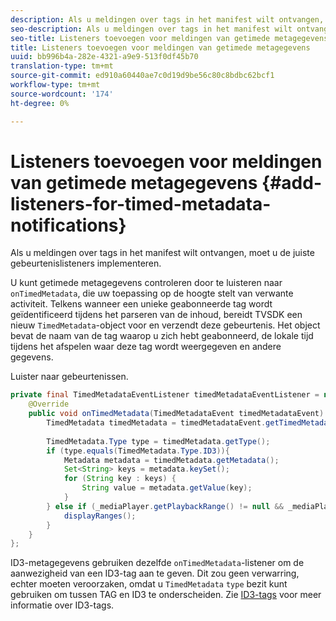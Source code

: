 ```yaml
---
description: Als u meldingen over tags in het manifest wilt ontvangen, moet u de juiste gebeurtenislisteners implementeren.
seo-description: Als u meldingen over tags in het manifest wilt ontvangen, moet u de juiste gebeurtenislisteners implementeren.
seo-title: Listeners toevoegen voor meldingen van getimede metagegevens
title: Listeners toevoegen voor meldingen van getimede metagegevens
uuid: bb996b4a-282e-4321-a9e9-513f0df45b70
translation-type: tm+mt
source-git-commit: ed910a60440ae7c0d19d9be56c80c8bdbc62bcf1
workflow-type: tm+mt
source-wordcount: '174'
ht-degree: 0%

---
```



# Listeners toevoegen voor meldingen van getimede metagegevens {#add-listeners-for-timed-metadata-notifications}

Als u meldingen over tags in het manifest wilt ontvangen, moet u de juiste gebeurtenislisteners implementeren.

U kunt getimede metagegevens controleren door te luisteren naar `onTimedMetadata`, die uw toepassing op de hoogte stelt van verwante activiteit. Telkens wanneer een unieke geabonneerde tag wordt geïdentificeerd tijdens het parseren van de inhoud, bereidt TVSDK een nieuw `TimedMetadata`-object voor en verzendt deze gebeurtenis. Het object bevat de naam van de tag waarop u zich hebt geabonneerd, de lokale tijd tijdens het afspelen waar deze tag wordt weergegeven en andere gegevens.

Luister naar gebeurtenissen.

```java
private final TimedMetadataEventListener timedMetadataEventListener = new TimedMetadataEventListener() { 
    @Override 
    public void onTimedMetadata(TimedMetadataEvent timedMetadataEvent) { 
        TimedMetadata timedMetadata = timedMetadataEvent.getTimedMetadata(); 
 
        TimedMetadata.Type type = timedMetadata.getType(); 
        if (type.equals(TimedMetadata.Type.ID3)){ 
            Metadata metadata = timedMetadata.getMetadata(); 
            Set<String> keys = metadata.keySet(); 
            for (String key : keys) { 
                String value = metadata.getValue(key); 
            } 
        } else if (_mediaPlayer.getPlaybackRange() != null && _mediaPlayer.getPlaybackRange().getDuration() > 0) { 
            displayRanges(); 
        } 
    } 
}; 
```

ID3-metagegevens gebruiken dezelfde `onTimedMetadata`-listener om de aanwezigheid van een ID3-tag aan te geven. Dit zou geen verwarring, echter moeten veroorzaken, omdat u `TimedMetadata` `type` bezit kunt gebruiken om tussen TAG en ID3 te onderscheiden. Zie [ID3-tags](../../../../tvsdk-3x-android-prog/android-3x-content-playback-options-android2/android-3x-id3-metadata-retrieve.md) voor meer informatie over ID3-tags.